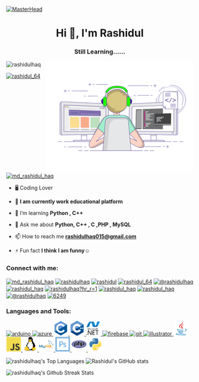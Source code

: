 [![MasterHead](https://mir-s3-cdn-cf.behance.net/project_modules/fs/54b6c068097599.5b50bca476b9b.gif)](https://rishavchanda.io)
<h1 align="center">Hi 👋, I'm Rashidul </h1>
<h3 align="center">Still Learning......</h3>
<img align="right" alt="Coding" width="400" src="https://raw.githubusercontent.com/pspiagicw/pspiagicw/master/gif3.gif">
<p align="left"> <img src="https://komarev.com/ghpvc/?username=rashidulhaq&label=Profile%20views&color=0e75b6&style=flat" alt="rashidulhaq" /> </p>

<p align="left"> <a href="https://instagram.com/rashidul_64" target="_blank"><img src="https://img.shields.io/badge/Follow-MD RASHIDUL HAQ-833AB4?style=for-the-badge&logo=instagram&logoColor=red" alt="rashidul_64" /></a> </p>

<p align="left"> <a href="https://twitter.com/md_rashidul_haq" target="blank"><img src="https://img.shields.io/twitter/follow/md_rashidul_haq?logo=twitter&style=for-the-badge" alt="md_rashidul_haq" /></a> </p>

- 🖥 Coding Lover

- 🔭 **I am currently work educational platform**

- 🌱 I’m learning **Python , C++**

- 💬 Ask me about **Python, C++ , C ,PHP , MySQL**

- 📫 How to reach me **rashidulhaq015@gmail.com**

- ⚡ Fun fact **I think I am funny☺**





<h3 align="left">Connect with me:</h3>
<p align="left">
<a href="https://twitter.com/md_rashidul_haq" target="blank"><img align="center" src="https://raw.githubusercontent.com/rahuldkjain/github-profile-readme-generator/master/src/images/icons/Social/twitter.svg" alt="md_rashidul_haq" height="30" width="40" /></a>
<a href="https://linkedin.com/in/rashidulhaq" target="blank"><img align="center" src="https://raw.githubusercontent.com/rahuldkjain/github-profile-readme-generator/master/src/images/icons/Social/linked-in-alt.svg" alt="rashidulhaq" height="30" width="40" /></a>
<a href="https://stackoverflow.com//users/21231974/rashidul" target="blank"><img align="center" src="https://raw.githubusercontent.com/rahuldkjain/github-profile-readme-generator/master/src/images/icons/Social/stack-overflow.svg" alt="rashidul" height="30" width="40" /></a>
<a href="https://instagram.com/rashidul_64" target="blank"><img align="center" src="https://raw.githubusercontent.com/rahuldkjain/github-profile-readme-generator/master/src/images/icons/Social/instagram.svg" alt="rashidul_64" height="30" width="40" /></a>
<a href="https://medium.com/@rashidulhaq" target="blank"><img align="center" src="https://raw.githubusercontent.com/rahuldkjain/github-profile-readme-generator/master/src/images/icons/Social/medium.svg" alt="@rashidulhaq" height="30" width="40" /></a>
<a href="https://www.codechef.com/users/rashidul_haq" target="blank"><img align="center" src="https://cdn.jsdelivr.net/npm/simple-icons@3.1.0/icons/codechef.svg" alt="rashidul_haq" height="30" width="40" /></a>
<a href="https://www.hackerrank.com/rashidulhaq?hr_r=1" target="blank"><img align="center" src="https://raw.githubusercontent.com/rahuldkjain/github-profile-readme-generator/master/src/images/icons/Social/hackerrank.svg" alt="rashidulhaq?hr_r=1" height="30" width="40" /></a>
<a href="https://codeforces.com/profile/rashidul_haq" target="blank"><img align="center" src="https://raw.githubusercontent.com/rahuldkjain/github-profile-readme-generator/master/src/images/icons/Social/codeforces.svg" alt="rashidul_haq" height="30" width="40" /></a>
<a href="https://www.leetcode.com/rashidul_haq" target="blank"><img align="center" src="https://raw.githubusercontent.com/rahuldkjain/github-profile-readme-generator/master/src/images/icons/Social/leet-code.svg" alt="rashidul_haq" height="30" width="40" /></a>
<a href="https://www.hackerearth.com/@rashidulhaq" target="blank"><img align="center" src="https://raw.githubusercontent.com/rahuldkjain/github-profile-readme-generator/master/src/images/icons/Social/hackerearth.svg" alt="@rashidulhaq" height="30" width="40" /></a>
<a href="https://discord.gg/6249" target="blank"><img align="center" src="https://raw.githubusercontent.com/rahuldkjain/github-profile-readme-generator/master/src/images/icons/Social/discord.svg" alt="6249" height="30" width="40" /></a>
</p>

<h3 align="left">Languages and Tools:</h3>
<p align="left"> <a href="https://www.arduino.cc/" target="_blank" rel="noreferrer"> <img src="https://cdn.worldvectorlogo.com/logos/arduino-1.svg" alt="arduino" width="40" height="40"/> </a> <a href="https://azure.microsoft.com/en-in/" target="_blank" rel="noreferrer"> <img src="https://www.vectorlogo.zone/logos/microsoft_azure/microsoft_azure-icon.svg" alt="azure" width="40" height="40"/> </a> <a href="https://www.cprogramming.com/" target="_blank" rel="noreferrer"> <img src="https://raw.githubusercontent.com/devicons/devicon/master/icons/c/c-original.svg" alt="c" width="40" height="40"/> </a> <a href="https://www.w3schools.com/cpp/" target="_blank" rel="noreferrer"> <img src="https://raw.githubusercontent.com/devicons/devicon/master/icons/cplusplus/cplusplus-original.svg" alt="cplusplus" width="40" height="40"/> </a> <a href="https://dotnet.microsoft.com/" target="_blank" rel="noreferrer"> <img src="https://raw.githubusercontent.com/devicons/devicon/master/icons/dot-net/dot-net-original-wordmark.svg" alt="dotnet" width="40" height="40"/> </a> <a href="https://firebase.google.com/" target="_blank" rel="noreferrer"> <img src="https://www.vectorlogo.zone/logos/firebase/firebase-icon.svg" alt="firebase" width="40" height="40"/> </a> <a href="https://git-scm.com/" target="_blank" rel="noreferrer"> <img src="https://www.vectorlogo.zone/logos/git-scm/git-scm-icon.svg" alt="git" width="40" height="40"/> </a> <a href="https://www.adobe.com/in/products/illustrator.html" target="_blank" rel="noreferrer"> <img src="https://www.vectorlogo.zone/logos/adobe_illustrator/adobe_illustrator-icon.svg" alt="illustrator" width="40" height="40"/> </a> <a href="https://www.java.com" target="_blank" rel="noreferrer"> <img src="https://raw.githubusercontent.com/devicons/devicon/master/icons/java/java-original.svg" alt="java" width="40" height="40"/> </a> <a href="https://developer.mozilla.org/en-US/docs/Web/JavaScript" target="_blank" rel="noreferrer"> <img src="https://raw.githubusercontent.com/devicons/devicon/master/icons/javascript/javascript-original.svg" alt="javascript" width="40" height="40"/> </a> <a href="https://www.linux.org/" target="_blank" rel="noreferrer"> <img src="https://raw.githubusercontent.com/devicons/devicon/master/icons/linux/linux-original.svg" alt="linux" width="40" height="40"/> </a> <a href="https://www.mysql.com/" target="_blank" rel="noreferrer"> <img src="https://raw.githubusercontent.com/devicons/devicon/master/icons/mysql/mysql-original-wordmark.svg" alt="mysql" width="40" height="40"/> </a> <a href="https://www.photoshop.com/en" target="_blank" rel="noreferrer"> <img src="https://raw.githubusercontent.com/devicons/devicon/master/icons/photoshop/photoshop-line.svg" alt="photoshop" width="40" height="40"/> </a> <a href="https://www.php.net" target="_blank" rel="noreferrer"> <img src="https://raw.githubusercontent.com/devicons/devicon/master/icons/php/php-original.svg" alt="php" width="40" height="40"/> </a> <a href="https://www.python.org" target="_blank" rel="noreferrer"> <img src="https://raw.githubusercontent.com/devicons/devicon/master/icons/python/python-original.svg" alt="python" width="40" height="40"/> </a> </p>

<p align="left">
  <img src="https://github-readme-stats.vercel.app/api/top-langs/?username=rashidulhaq&langs_count=8&layout=compact&theme=radical&exclude_repo=rashidulhaq.github.io" alt="rashidulhaq's Top Languages" /> <img src="https://github-readme-stats.vercel.app/api?username=rashidulhaq&show_icons=true&theme=radical" alt="Rashidul's GitHub stats" />
</p>



<p align="">
  <img src="https://github-readme-streak-stats.herokuapp.com?user=rashidulhaq&theme=radical&fire=red&hide_border=true&ring=dd2727&currStreakNum=f9d71c&sideLabels=f9d71c&currStreakLabel=dd2727" alt="rashidulhaq's Github Streak Stats"/>
</p>



